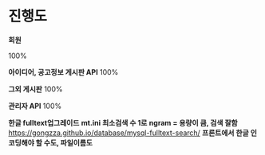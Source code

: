 # 진행도

**회원** 

100%


**아이디어, 공고정보 게시판 API**
100%

**그외 게시판**
100%

**관리자 API**
100%


**한글 fulltext업그레이드**
**mt.ini 최소검색 수 1로**
**ngram = 용량이 큼, 검색 잘함**
https://gongzza.github.io/database/mysql-fulltext-search/
**프론트에서 한글 인코딩해야 할 수도, 파일이름도**